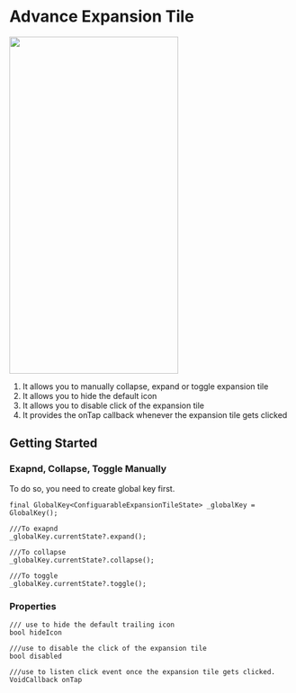 # Advance Expansion Tile

<img src="https://github.com/tarique-khan/configurable_expansion_tile_plus/raw/master/configurable_expansion_tile.gif" width="300" height="600">

1.  It allows you to manually collapse, expand or toggle expansion tile
2.  It allows you to hide the default icon
3.  It allows you to disable click of the expansion tile
4.  It provides the onTap callback whenever the expansion tile gets clicked

## Getting Started

### Exapnd, Collapse, Toggle Manually
To do so, you need to create global key first.
```
final GlobalKey<ConfiguarableExpansionTileState> _globalKey = GlobalKey();

///To exapnd 
_globalKey.currentState?.expand();

///To collapse
_globalKey.currentState?.collapse();

///To toggle
_globalKey.currentState?.toggle();
```

### Properties
```
/// use to hide the default trailing icon
bool hideIcon

///use to disable the click of the expansion tile
bool disabled

///use to listen click event once the expansion tile gets clicked.
VoidCallback onTap
```


